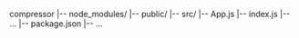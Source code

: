 compressor
|-- node_modules/
|-- public/
|-- src/
    |-- App.js
    |-- index.js
    |-- ...
|-- package.json
|-- ...
